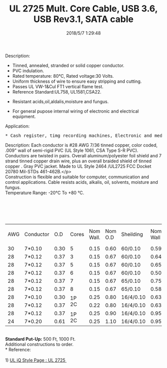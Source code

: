 ﻿---
layout: post 
title: UL 2725 Mult. Core Cable, USB 3.6, USB Rev3.1, SATA cable
tags: USB2.0,USB3.0
categories: wire-cable
overview: Construction is flexible and suitable for computer, communication and control applications. Cable resists acids, alkalis, oil, solvents, moisture and fungus
series: FN20
part_number: 20-2725-0
thumb_img: 
small_img: 
date: 2018/5/7 1:29:48
---


<p>
	Description:
</p>
<ul>
	<li>
		Tinned, annealed, stranded or solid copper conductor.<br />
	</li>
	<li>
		PVC indulation.<br />
	</li>
	<li>
		Rated temperature: 80℃, Rated voltage:30 Volts.
	</li>
	<li>
		Uniform thickness of wire to ensure easy stripping and cutting.
	</li>
	<li>
		Passes UL VW-1&amp;Cul FT1 vertical flame test.
	</li>
	<li>
		Reference Standard:UL758, UL1581,CSA22.
	</li>
	<li>
		<p>
			Resistant acids,oil,aldalis,moisture and fungus.&nbsp;
		</p>
		<li>
			For general pupose internal wiring of electronic and electrical equipment.&nbsp;
		</li>
	</li>
</ul>
Application:<br />
<pre>*&emsp;Cash register, timg_recording machines, Electronic and medical equiment. </pre>
<p>
	Description: Each conductor is #28 AWG 7/36 tinned copper, color coded, .009" wall of semi-rigid PVC (UL Style 1061, CSA Type S-R PVC). Conductors are twisted in pairs. Overall aluminum/polyester foil shield and 7 strand tinned copper drain wire, plus an overall braided shield of tinned copper . Gray PVC jacket. Made to UL Style 2464 /UL2725 FCC Docket 20780 Mil-STDs 461-462B.&lt;/p&gt;<br />
Construction is flexible and suitable for computer, communication and control applications. Cable resists acids, alkalis, oil, solvents, moisture and fungus.<br />
Temperature Range<strong>:</strong> -20°C To +80 °C.
</p>
<p>
	<br />
</p>
<p>
	<img src="https://www.hingtak.com/public/goods/ul2464-2.jpg" alt="" />
</p>
<p>
	<br />
</p>
<table class="table table-bordered table-hover table-condensed">
	<tbody>
		<tr>
			<td>
				AWG
			</td>
			<td>
				Conductor
			</td>
			<td>
				O.D
			</td>
			<td>
				Cores
			</td>
			<td>
				Nom Wall.
			</td>
			<td>
				Nom O.D
			</td>
			<td>
				Sheilding
			</td>
			<td>
				Nom. Wall
			</td>
			<td>
				Nom O.D (Ref)
			</td>
			<td>
				Ω
			</td>
		</tr>
		<tr>
			<td>
				30
			</td>
			<td>
				7*0.10
			</td>
			<td>
				0.30
			</td>
			<td>
				5
			</td>
			<td>
				0.15
			</td>
			<td>
				0.60
			</td>
			<td>
				60/0.10
			</td>
			<td>
				0.59
			</td>
			<td>
				3.0
			</td>
			<td>
				376.96
			</td>
		</tr>
		<tr>
			<td>
				28
			</td>
			<td>
				7*0.12
			</td>
			<td>
				0.37
			</td>
			<td>
				3
			</td>
			<td>
				0.15
			</td>
			<td>
				0.67
			</td>
			<td>
				60/0.10
			</td>
			<td>
				0.64
			</td>
			<td>
				3.0
			</td>
			<td>
				232
			</td>
		</tr>
		<tr>
			<td>
				28
			</td>
			<td>
				7*0.12
			</td>
			<td>
				0.37
			</td>
			<td>
				5
			</td>
			<td>
				0.15
			</td>
			<td>
				0.67
			</td>
			<td>
				60/0.10
			</td>
			<td>
				0.65
			</td>
			<td>
				3.4
			</td>
			<td>
				232
			</td>
		</tr>
		<tr>
			<td>
				28
			</td>
			<td>
				7*0.12
			</td>
			<td>
				0.37
			</td>
			<td>
				6
			</td>
			<td>
				0.15
			</td>
			<td>
				0.67
			</td>
			<td>
				60/0.10
			</td>
			<td>
				0.50
			</td>
			<td>
				3.4
			</td>
			<td>
				232
			</td>
		</tr>
		<tr>
			<td>
				28
			</td>
			<td>
				7*0.12
			</td>
			<td>
				0.37
			</td>
			<td>
				7
			</td>
			<td>
				0.15
			</td>
			<td>
				0.67
			</td>
			<td>
				65/0.10
			</td>
			<td>
				0.75
			</td>
			<td>
				3.8
			</td>
			<td>
				232
			</td>
		</tr>
		<tr>
			<td>
				28
			</td>
			<td>
				7*0.12
			</td>
			<td>
				0.37
			</td>
			<td>
				8
			</td>
			<td>
				0.15
			</td>
			<td>
				0.67
			</td>
			<td>
				65/0.10
			</td>
			<td>
				0.58
			</td>
			<td>
				3.8
			</td>
			<td>
				232
			</td>
		</tr>
		<tr>
			<td>
				28
			</td>
			<td>
				7*0.10
			</td>
			<td>
				0.30
			</td>
			<td rowspan="2">
				1P<br />
2C
			</td>
			<td>
				0.25
			</td>
			<td>
				0.80
			</td>
			<td>
				16/4/0.10
			</td>
			<td>
				0.63
			</td>
			<td>
				3.0
			</td>
			<td>
				232
			</td>
		</tr>
		<tr>
			<td>
				28
			</td>
			<td>
				7*0.12
			</td>
			<td>
				0.37
			</td>
			<td>
				0.22
			</td>
			<td>
				0.80
			</td>
			<td>
				16/4/0.10
			</td>
			<td>
				0.63
			</td>
			<td>
				3.0
			</td>
			<td>
				232
			</td>
		</tr>
		<tr>
			<td>
				28
			</td>
			<td>
				7*0.12
			</td>
			<td>
				0.37
			</td>
			<td rowspan="2">
				1P<br />
2C
			</td>
			<td>
				0.25
			</td>
			<td>
				0.90
			</td>
			<td>
				16/4/0.10
			</td>
			<td>
				0.95
			</td>
			<td>
				4.7
			</td>
			<td>
				232
			</td>
		</tr>
		<tr>
			<td>
				24
			</td>
			<td>
				7*0.20
			</td>
			<td>
				0.61
			</td>
			<td>
				0.25
			</td>
			<td>
				1.10
			</td>
			<td>
				16/4/0.10
			</td>
			<td>
				0.95
			</td>
			<td>
				4.7
			</td>
			<td>
				93.25
			</td>
		</tr>
	</tbody>
</table>
<p>
	<br />
<strong>Standard Put-Up:</strong> 500 Ft, 1000 Ft.<br />
Additional constructions to order.<br />
* Reference:<br />
<br />
1) <a href="http://iq.ul.com/awm/stylepage.aspx?Style=2725" target="_blank">UL iQ Style Page : UL 2725&nbsp;</a>
</p>
